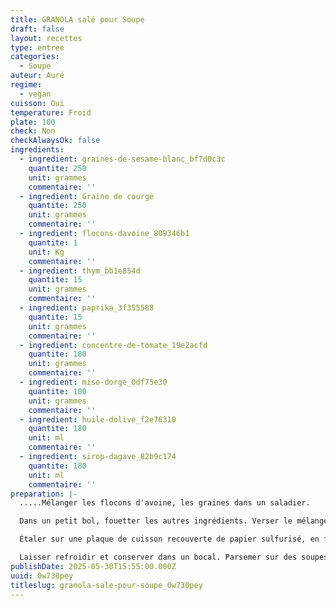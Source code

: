 ```yaml
---
title: GRANOLA salé pour Soupe
draft: false
layout: recettes
type: entree
categories:
  - Soupe
auteur: Auré
regime:
  - vegan
cuisson: Oui
temperature: Froid
plate: 100
check: Non
checkAlwaysOk: false
ingredients:
  - ingredient: graines-de-sesame-blanc_bf7d0c3c
    quantite: 250
    unit: grammes
    commentaire: ''
  - ingredient: Graine de courge
    quantite: 250
    unit: grammes
    commentaire: ''
  - ingredient: flocons-davoine_809346b1
    quantite: 1
    unit: Kg
    commentaire: ''
  - ingredient: thym_bb1e854d
    quantite: 15
    unit: grammes
    commentaire: ''
  - ingredient: paprika_3f355588
    quantite: 15
    unit: grammes
    commentaire: ''
  - ingredient: concentre-de-tomate_19e2acfd
    quantite: 100
    unit: grammes
    commentaire: ''
  - ingredient: miso-dorge_0df75e30
    quantite: 100
    unit: grammes
    commentaire: ''
  - ingredient: huile-dolive_f2e76310
    quantite: 180
    unit: ml
    commentaire: ''
  - ingredient: sirop-dagave_82b9c174
    quantite: 180
    unit: ml
    commentaire: ''
preparation: |-
  .....Mélanger les flocons d'avoine, les graines dans un saladier.

  Dans un petit bol, fouetter les autres ingrédients. Verser le mélange d'avoine et bien mélanger pour bien enrober.

  Étaler sur une plaque de cuisson recouverte de papier sulfurisé, en formant une couche de 2 mm d'épaisseur. Cuire au four à 180 °C pendant 15 minutes en surveillant attentivement la cuisson du granola pour éviter qu'il ne brûle. Remuer délicatement après 10 minutes de cuisson.

  Laisser refroidir et conserver dans un bocal. Parsemer sur des soupes, des salades, des bols de légumes, etc.
publishDate: 2025-05-30T15:55:00.000Z
uuid: 0w730pey
titleslug: granola-sale-pour-soupe_0w730pey
---
```

